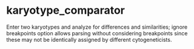 # karyotype_comparator

Enter two karyotypes and analyze for differences and similarities; ignore breakpoints option allows parsing without considering breakpoints since these may not be identically assigned by different cytogeneticists.
